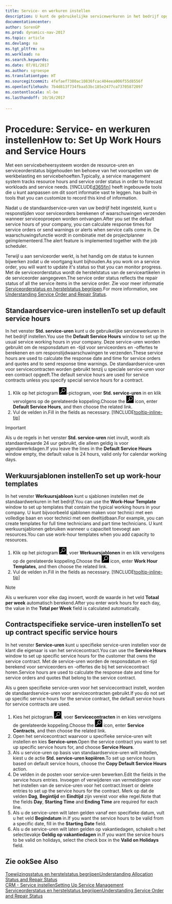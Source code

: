 ```yaml
---
title: Service- en werkuren instellen
description: U kunt de gebruikelijke servicewerkuren in het bedrijf opgeven. Deze service-uren worden gebruikt om de responsdatum en -tijd voor serviceorders en -offertes te berekenen, en om responstijdwaarschuwingen te verzenden.
documentationcenter: 
author: SorenGP
ms.prod: dynamics-nav-2017
ms.topic: article
ms.devlang: na
ms.tgt_pltfrm: na
ms.workload: na
ms.search.keywords: 
ms.date: 07/01/2017
ms.author: sgroespe
ms.translationtype: HT
ms.sourcegitcommit: 4fefaef7380ac10836fcac404eea006f55d8556f
ms.openlocfilehash: 7b4d813f734fbaa53bc185e2477ca73705872097
ms.contentlocale: nl-be
ms.lasthandoff: 10/16/2017

---
```

# <a name="how-to-set-up-work-hours-and-service-hours"></a><span data-ttu-id="261dd-104">Procedure: Service- en werkuren instellen</span><span class="sxs-lookup"><span data-stu-id="261dd-104">How to: Set Up Work Hours and Service Hours</span></span>
<span data-ttu-id="261dd-105">Met een servicebeheersysteem worden de resource-uren en serviceorderstatus bijgehouden ten behoeve van het voorspellen van de werkbelasting en servicebehoeften.</span><span class="sxs-lookup"><span data-stu-id="261dd-105">Typically, a service management system tracks resource hours and service order status in order to forecast workloads and service needs.</span></span> [!INCLUDE[d365fin](includes/d365fin_md.md)]<span data-ttu-id="261dd-106"> heeft ingebouwde tools die u kunt aanpassen om dit soort informatie vast te leggen.</span><span class="sxs-lookup"><span data-stu-id="261dd-106"> has built-in tools that you can customize to record this kind of information.</span></span>  
  
<span data-ttu-id="261dd-107">Nadat u de standaardservice-uren van uw bedrijf hebt ingesteld, kunt u responstijden voor serviceorders berekenen of waarschuwingen verzenden wanneer serviceoproepen worden ontvangen.</span><span class="sxs-lookup"><span data-stu-id="261dd-107">After you set the default service hours of your company, you can calculate response times for service orders or send warnings or alerts when service calls come in.</span></span> <span data-ttu-id="261dd-108">De waarschuwingsfunctie wordt in combinatie met de projectplanner geïmplementeerd.</span><span class="sxs-lookup"><span data-stu-id="261dd-108">The alert feature is implemented together with the job scheduler.</span></span>   
  
<span data-ttu-id="261dd-109">Terwijl u aan serviceorder werkt, is het handig om de status te kunnen bijwerken zodat u de voortgang kunt bijhouden.</span><span class="sxs-lookup"><span data-stu-id="261dd-109">As you work on a service order, you will want to update it's status so that you can monitor progress.</span></span> <span data-ttu-id="261dd-110">Met de serviceorderstatus wordt de herstelstatus van de serviceartikelen in de serviceorder aangegeven.</span><span class="sxs-lookup"><span data-stu-id="261dd-110">The service order status reflects the repair status of all the service items in the service order.</span></span> <span data-ttu-id="261dd-111">Zie voor meer informatie [Serviceorderstatus en herstelstatus begrijpen](service-order-repair-status.md).</span><span class="sxs-lookup"><span data-stu-id="261dd-111">For more information, see [Understanding Service Order and Repair Status](service-order-repair-status.md).</span></span> 

## <a name="to-set-up-default-service-hours"></a><span data-ttu-id="261dd-112">Standaardservice-uren instellen</span><span class="sxs-lookup"><span data-stu-id="261dd-112">To set up default service hours</span></span>  
<span data-ttu-id="261dd-113">In het venster **Std. service-uren** kunt u de gebruikelijke servicewerkuren in het bedrijf instellen.</span><span class="sxs-lookup"><span data-stu-id="261dd-113">You use the **Default Service Hours** window to set up the usual service working hours in your company.</span></span> <span data-ttu-id="261dd-114">Deze service-uren worden gebruikt om de responsdatum en -tijd voor serviceorders en -offertes te berekenen en om responstijdwaarschuwingen te verzenden.</span><span class="sxs-lookup"><span data-stu-id="261dd-114">These service hours are used to calculate the response date and time for service orders and quotes and to send response time warnings.</span></span> <span data-ttu-id="261dd-115">De standaardservice-uren voor servicecontracten worden gebruikt tenzij u speciale service-uren voor een contract opgeeft.</span><span class="sxs-lookup"><span data-stu-id="261dd-115">The default service hours are used for service contracts unless you specify special service hours for a contract.</span></span>  
  
1. <span data-ttu-id="261dd-116">Klik op het pictogram ![Zoeken naar pagina of rapport](media/ui-search/search_small.png "Zoeken naar pagina of rapport")-pictogram, voer **Std. service-uren** in en klik vervolgens op de gerelateerde koppeling.</span><span class="sxs-lookup"><span data-stu-id="261dd-116">Choose the ![Search for Page or Report](media/ui-search/search_small.png "Search for Page or Report icon") icon, enter **Default Service Hours**, and then choose the related link.</span></span>  
2. <span data-ttu-id="261dd-117">Vul de velden in.</span><span class="sxs-lookup"><span data-stu-id="261dd-117">Fill in the fields as necessary.</span></span> [!INCLUDE[tooltip-inline-tip](includes/tooltip-inline-tip_md.md)]  
  
> [!IMPORTANT]  
>  <span data-ttu-id="261dd-118">Als u de regels in het venster **Std. service-uren** niet invult, wordt als standaardwaarde 24 uur gebruikt, die alleen geldig is voor agendawerkdagen.</span><span class="sxs-lookup"><span data-stu-id="261dd-118">If you leave the lines in the **Default Service Hours** window empty, the default value is 24 hours, valid only for calendar working days.</span></span>  
  
## <a name="to-set-up-work-hour-templates"></a><span data-ttu-id="261dd-119">Werkuursjablonen instellen</span><span class="sxs-lookup"><span data-stu-id="261dd-119">To set up work-hour templates</span></span>
<span data-ttu-id="261dd-120">In het venster **Werkuursjabloon** kunt u sjablonen instellen met de standaardwerkuren in het bedrijf.</span><span class="sxs-lookup"><span data-stu-id="261dd-120">You can use the **Work-Hour Template** window to set up templates that contain the typical working hours in your company.</span></span> <span data-ttu-id="261dd-121">U kunt bijvoorbeeld sjablonen maken voor technici met een volledige baan en voor technici met een deeltijdbaan.</span><span class="sxs-lookup"><span data-stu-id="261dd-121">For example, you can create templates for full time technicians and part time technicians.</span></span> <span data-ttu-id="261dd-122">U kunt werkuursjablonen gebruiken wanneer u capaciteit toevoegt aan resources.</span><span class="sxs-lookup"><span data-stu-id="261dd-122">You can use work-hour templates when you add capacity to resources.</span></span>  
  
1. <span data-ttu-id="261dd-123">Klik op het pictogram ![Zoeken naar pagina of rapport](media/ui-search/search_small.png "pictogram Zoeken naar pagina of rapport"), voer **Werkuursjablonen** in en klik vervolgens op de gerelateerde koppeling.</span><span class="sxs-lookup"><span data-stu-id="261dd-123">Choose the ![Search for Page or Report](media/ui-search/search_small.png "Search for Page or Report icon") icon, enter **Work Hour Templates**, and then choose the related link.</span></span>  
2. <span data-ttu-id="261dd-124">Vul de velden in.</span><span class="sxs-lookup"><span data-stu-id="261dd-124">Fill in the fields as necessary.</span></span> [!INCLUDE[tooltip-inline-tip](includes/tooltip-inline-tip_md.md)]  
  
> [!Note]
> <span data-ttu-id="261dd-125">Als u werkuren voor elke dag invoert, wordt de waarde in het veld **Totaal per week** automatisch berekend.</span><span class="sxs-lookup"><span data-stu-id="261dd-125">After you enter work hours for each day, the value in the **Total per Week** field is calculated automatically.</span></span>  

## <a name="to-set-up-contract-specific-service-hours"></a><span data-ttu-id="261dd-126">Contractspecifieke service-uren instellen</span><span class="sxs-lookup"><span data-stu-id="261dd-126">To set up contract specific service hours</span></span>  
<span data-ttu-id="261dd-127">In het venster **Service-uren** kunt u specifieke service-uren instellen voor de klant die eigenaar is van het servicecontract.</span><span class="sxs-lookup"><span data-stu-id="261dd-127">You can use the **Service Hours** window to set up specific service hours for the customer that owns the service contract.</span></span> <span data-ttu-id="261dd-128">Met de service-uren worden de responsdatum en -tijd berekend voor serviceorders en -offertes die bij het servicecontract horen.</span><span class="sxs-lookup"><span data-stu-id="261dd-128">Service hours are used to calculate the response date and time for service orders and quotes that belong to the service contract.</span></span>  
  
<span data-ttu-id="261dd-129">Als u geen specifieke service-uren voor het servicecontract instelt, worden de standaardservice-uren voor servicecontracten gebruikt.</span><span class="sxs-lookup"><span data-stu-id="261dd-129">If you do not set up specific service hours for the service contract, the default service hours for service contracts are used.</span></span>  
  
1. <span data-ttu-id="261dd-130">Kies het pictogram ![Zoeken naar pagina of rapport](media/ui-search/search_small.png "pictogram Zoeken naar pagina of rapport"), voer **Servicecontracten** in en kies vervolgens de gerelateerde koppeling.</span><span class="sxs-lookup"><span data-stu-id="261dd-130">Choose the ![Search for Page or Report](media/ui-search/search_small.png "Search for Page or Report icon") icon, enter **Service Contracts**, and then choose the related link.</span></span>  
2. <span data-ttu-id="261dd-131">Open het servicecontract waarvoor u specifieke service-uren wilt instellen en kies **Service-uren**.</span><span class="sxs-lookup"><span data-stu-id="261dd-131">Open the service contract you want to set up specific service hours for, and choose **Service Hours**.</span></span>  
4. <span data-ttu-id="261dd-132">Als u service-uren op basis van standaardservice-uren wilt instellen, kiest u de actie **Std. service-uren kopiëren**.</span><span class="sxs-lookup"><span data-stu-id="261dd-132">To set up service hours based on default service hours, choose the **Copy Default Service Hours** action.</span></span>  
5. <span data-ttu-id="261dd-133">De velden in de posten voor service-uren bewerken.</span><span class="sxs-lookup"><span data-stu-id="261dd-133">Edit the fields in the service hours entries.</span></span> <span data-ttu-id="261dd-134">Invoegen of verwijderen van vermeldingen voor het instellen van de service-uren voor het contract.</span><span class="sxs-lookup"><span data-stu-id="261dd-134">Insert or delete entries to set up the service hours for the contract.</span></span> <span data-ttu-id="261dd-135">Merk op dat de velden **Dag**, **Begintijd** en **Eindtijd** zijn vereist voor elke regel.</span><span class="sxs-lookup"><span data-stu-id="261dd-135">Note that the fields **Day**, **Starting Time** and **Ending Time** are required for each line.</span></span>  
6. <span data-ttu-id="261dd-136">Als u de service-uren wilt laten gelden vanaf een specifieke datum, vult u het veld **Begindatum** in.</span><span class="sxs-lookup"><span data-stu-id="261dd-136">If you want the service hours to be valid from a specific date, fill in the **Starting Date** field.</span></span>  
7. <span data-ttu-id="261dd-137">Als u de service-uren wilt laten gelden op vakantiedagen, schakelt u het selectievakje **Geldig op vakantiedagen** in.</span><span class="sxs-lookup"><span data-stu-id="261dd-137">If you want the service hours to be valid on holidays, select the check box in the **Valid on Holidays** field.</span></span>  

## <a name="see-also"></a><span data-ttu-id="261dd-138">Zie ook</span><span class="sxs-lookup"><span data-stu-id="261dd-138">See Also</span></span>  
[<span data-ttu-id="261dd-139">Toewijzingsstatus en herstelstatus begrijpen</span><span class="sxs-lookup"><span data-stu-id="261dd-139">Understanding Allocation Status and Repair Status</span></span>](service-allocation-status-and-repair-status.md)  
[<span data-ttu-id="261dd-140">CRM - Service instellen</span><span class="sxs-lookup"><span data-stu-id="261dd-140">Setting Up Service Management</span></span>](service-setup-service.md)  
[<span data-ttu-id="261dd-141">Serviceorderstatus en herstelstatus begrijpen</span><span class="sxs-lookup"><span data-stu-id="261dd-141">Understanding Service Order and Repair Status</span></span>](service-order-repair-status.md)  

